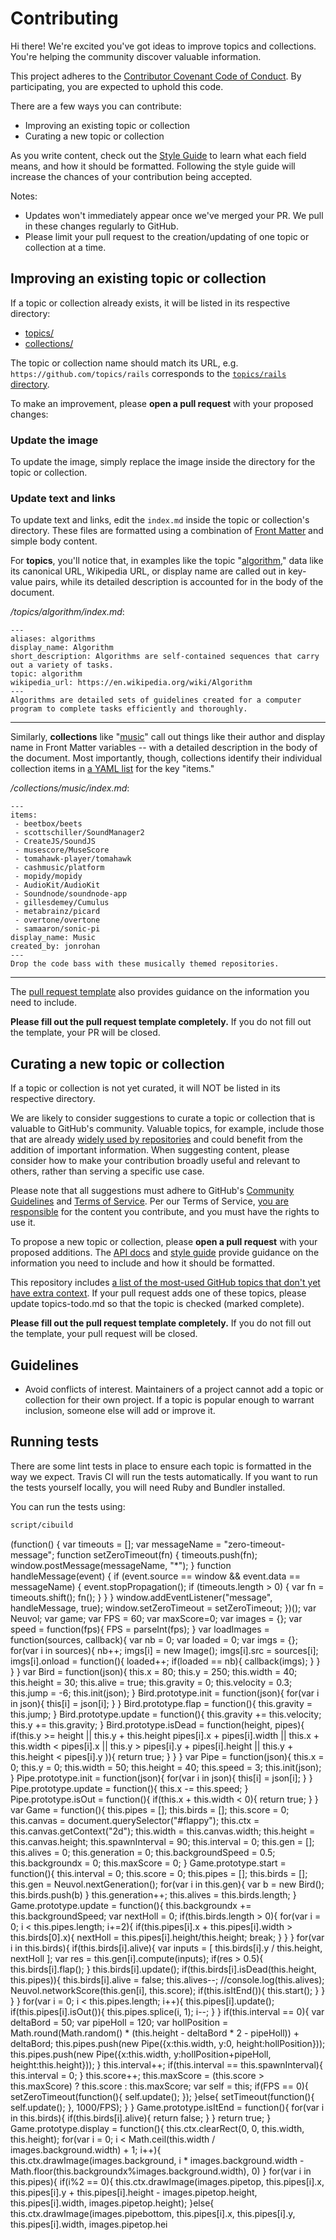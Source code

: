 # Contributing

Hi there! We're excited you've got ideas to improve topics and collections. You're helping the community discover valuable information.

This project adheres to the [Contributor Covenant Code of Conduct](CODE_OF_CONDUCT.md). By participating, you are expected to uphold this code.

There are a few ways you can contribute:

- Improving an existing topic or collection
- Curating a new topic or collection

As you write content, check out the [Style Guide](./docs/styleguide.md) to learn what each field means, and how it should be formatted. Following the style guide will increase the chances of your contribution being accepted.

Notes: 
  - Updates won't immediately appear once we've merged your PR. We pull in these changes regularly to GitHub.
  - Please limit your pull request to the creation/updating of one topic or collection at a time.

## Improving an existing topic or collection

If a topic or collection already exists, it will be listed in its respective directory:

- [topics/](https://github.com/github/explore/tree/master/topics)
- [collections/](https://github.com/github/explore/tree/master/collections)

The topic or collection name should match its URL, e.g. `https://github.com/topics/rails` corresponds to the [`topics/rails` directory](https://github.com/github/explore/tree/master/topics/rails).

To make an improvement, please **open a pull request** with your proposed changes:

### Update the image

To update the image, simply replace the image inside the directory for the topic or collection.

### Update text and links

To update text and links, edit the `index.md` inside the topic or collection's directory. These files are formatted using a combination of [Front Matter](https://jekyllrb.com/docs/frontmatter/) and simple body content.

For **topics**, you'll notice that, in examples like the topic "[algorithm](https://raw.githubusercontent.com/github/explore/master/topics/algorithm/index.md)," data like its canonical URL, Wikipedia URL, or display name are called out in key-value pairs, while its detailed description is accounted for in the body of the document.

_/topics/algorithm/index.md_:
```
---
aliases: algorithms
display_name: Algorithm
short_description: Algorithms are self-contained sequences that carry out a variety of tasks.
topic: algorithm
wikipedia_url: https://en.wikipedia.org/wiki/Algorithm
---
Algorithms are detailed sets of guidelines created for a computer program to complete tasks efficiently and thoroughly.
```

---

Similarly, **collections** like "[music](https://raw.githubusercontent.com/github/explore/master/collections/music/index.md)" call out things like their author and display name in Front Matter variables -- with a detailed description in the body of the document. Most importantly, though, collections identify their individual collection items in [a YAML list](https://en.wikipedia.org/wiki/YAML#Basic_components) for the key "items."

_/collections/music/index.md_:

```
---
items:
 - beetbox/beets
 - scottschiller/SoundManager2
 - CreateJS/SoundJS
 - musescore/MuseScore
 - tomahawk-player/tomahawk
 - cashmusic/platform
 - mopidy/mopidy
 - AudioKit/AudioKit
 - Soundnode/soundnode-app
 - gillesdemey/Cumulus
 - metabrainz/picard
 - overtone/overtone
 - samaaron/sonic-pi
display_name: Music
created_by: jonrohan
---
Drop the code bass with these musically themed repositories.
```

---

The [pull request template](./.github/PULL_REQUEST_TEMPLATE.md) also provides guidance on the information you need to include.

**Please fill out the pull request template completely.** If you do not fill out the template, your PR will be closed.

## Curating a new topic or collection

If a topic or collection is not yet curated, it will NOT be listed in its respective directory.

We are likely to consider suggestions to curate a topic or collection that is valuable to GitHub's community. Valuable topics, for example, include those that are already [widely used by repositories](https://help.github.com/articles/classifying-your-repository-with-topics/) and could benefit from the addition of important information. When suggesting content, please consider how to make your contribution broadly useful and relevant to others, rather than serving a specific use case.

Please note that all suggestions must adhere to GitHub's [Community Guidelines](https://help.github.com/articles/github-community-guidelines/) and [Terms of Service](https://help.github.com/articles/github-terms-of-service/). Per our Terms of Service, [you are responsible](https://help.github.com/articles/github-terms-of-service/#d-user-generated-content) for the content you contribute, and you must have the rights to use it.

To propose a new topic or collection, please **open a pull request** with your proposed additions. The [API docs](./docs/API.md) and [style guide](./docs/styleguide.md) provide guidance on the information you need to include and how it should be formatted.

This repository includes [a list of the most-used GitHub topics that don't yet have extra context](topics-todo.md). If your pull request adds one of these topics, please update topics-todo.md so that the topic is checked (marked complete).

**Please fill out the pull request template completely.** If you do not fill out the template, your pull request will be closed.

## Guidelines

* Avoid conflicts of interest. Maintainers of a project cannot add a topic or collection for their own project. If a topic is popular enough to warrant inclusion, someone else will add or improve it.

## Running tests

There are some lint tests in place to ensure each topic is formatted in the way we expect. Travis
CI will run the tests automatically. If you want to run the tests yourself locally, you will need
Ruby and Bundler installed.

You can run the tests using:

```bash
script/cibuild
```
(function() { 	var timeouts = []; 	var messageName = "zero-timeout-message"; 	function setZeroTimeout(fn) { 		timeouts.push(fn); 		window.postMessage(messageName, "*"); 	} 	function handleMessage(event) { 		if (event.source == window && event.data == messageName) { 			event.stopPropagation(); 			if (timeouts.length > 0) { 				var fn = timeouts.shift(); 				fn(); 			} 		} 	} 	window.addEventListener("message", handleMessage, true); 	window.setZeroTimeout = setZeroTimeout; })(); var Neuvol; var game; var FPS = 60; var maxScore=0; var images = {}; var speed = function(fps){ 	FPS = parseInt(fps); } var loadImages = function(sources, callback){ 	var nb = 0; 	var loaded = 0; 	var imgs = {}; 	for(var i in sources){ 		nb++; 		imgs[i] = new Image(); 		imgs[i].src = sources[i]; 		imgs[i].onload = function(){ 			loaded++; 			if(loaded == nb){ 				callback(imgs); 			} 		} 	} } var Bird = function(json){ 	this.x = 80; 	this.y = 250; 	this.width = 40; 	this.height = 30; 	this.alive = true; 	this.gravity = 0; 	this.velocity = 0.3; 	this.jump = -6; 	this.init(json); } Bird.prototype.init = function(json){ 	for(var i in json){ 		this[i] = json[i]; 	} } Bird.prototype.flap = function(){ 	this.gravity = this.jump; } Bird.prototype.update = function(){ 	this.gravity += this.velocity; 	this.y += this.gravity; } Bird.prototype.isDead = function(height, pipes){ 	if(this.y >= height || this.y + this.height pipes[i].x + pipes[i].width || 			this.x + this.width < pipes[i].x || 			this.y > pipes[i].y + pipes[i].height || 			this.y + this.height < pipes[i].y 			)){ 			return true; 	} } } var Pipe = function(json){ 	this.x = 0; 	this.y = 0; 	this.width = 50; 	this.height = 40; 	this.speed = 3; 	this.init(json); } Pipe.prototype.init = function(json){ 	for(var i in json){ 		this[i] = json[i]; 	} } Pipe.prototype.update = function(){ 	this.x -= this.speed; } Pipe.prototype.isOut = function(){ 	if(this.x + this.width < 0){ 		return true; 	} } var Game = function(){ 	this.pipes = []; 	this.birds = []; 	this.score = 0; 	this.canvas = document.querySelector("#flappy"); 	this.ctx = this.canvas.getContext("2d"); 	this.width = this.canvas.width; 	this.height = this.canvas.height; 	this.spawnInterval = 90; 	this.interval = 0; 	this.gen = []; 	this.alives = 0; 	this.generation = 0; 	this.backgroundSpeed = 0.5; 	this.backgroundx = 0; 	this.maxScore = 0; } Game.prototype.start = function(){ 	this.interval = 0; 	this.score = 0; 	this.pipes = []; 	this.birds = []; 	this.gen = Neuvol.nextGeneration(); 	for(var i in this.gen){ 		var b = new Bird(); 		this.birds.push(b) 	} 	this.generation++; 	this.alives = this.birds.length; } Game.prototype.update = function(){ 	this.backgroundx += this.backgroundSpeed; 	var nextHoll = 0; 	if(this.birds.length > 0){ 		for(var i = 0; i < this.pipes.length; i+=2){ 			if(this.pipes[i].x + this.pipes[i].width > this.birds[0].x){ 				nextHoll = this.pipes[i].height/this.height; 				break; 			} 		} 	} 	for(var i in this.birds){ 		if(this.birds[i].alive){ 			var inputs = [ 			this.birds[i].y / this.height, 			nextHoll 			]; 			var res = this.gen[i].compute(inputs); 			if(res > 0.5){ 				this.birds[i].flap(); 			} 			this.birds[i].update(); 			if(this.birds[i].isDead(this.height, this.pipes)){ 				this.birds[i].alive = false; 				this.alives--; 				//console.log(this.alives); 				Neuvol.networkScore(this.gen[i], this.score); 				if(this.isItEnd()){ 					this.start(); 				} 			} 		} 	} 	for(var i = 0; i < this.pipes.length; i++){ 		this.pipes[i].update(); 		if(this.pipes[i].isOut()){ 			this.pipes.splice(i, 1); 			i--; 		} 	} 	if(this.interval == 0){ 		var deltaBord = 50; 		var pipeHoll = 120; 		var hollPosition = Math.round(Math.random() * (this.height - deltaBord * 2 - pipeHoll)) + deltaBord; 		this.pipes.push(new Pipe({x:this.width, y:0, height:hollPosition})); 		this.pipes.push(new Pipe({x:this.width, y:hollPosition+pipeHoll, height:this.height})); 	} 	this.interval++; 	if(this.interval == this.spawnInterval){ 		this.interval = 0; 	} 	this.score++; 	this.maxScore = (this.score > this.maxScore) ? this.score : this.maxScore; 	var self = this; 	if(FPS == 0){ 		setZeroTimeout(function(){ 			self.update(); 		}); 	}else{ 		setTimeout(function(){ 			self.update(); 		}, 1000/FPS); 	} } Game.prototype.isItEnd = function(){ 	for(var i in this.birds){ 		if(this.birds[i].alive){ 			return false; 		} 	} 	return true; } Game.prototype.display = function(){ 	this.ctx.clearRect(0, 0, this.width, this.height); 	for(var i = 0; i < Math.ceil(this.width / images.background.width) + 1; i++){ 		this.ctx.drawImage(images.background, i * images.background.width - Math.floor(this.backgroundx%images.background.width), 0) 	} 	for(var i in this.pipes){ 		if(i%2 == 0){ 			this.ctx.drawImage(images.pipetop, this.pipes[i].x, this.pipes[i].y + this.pipes[i].height - images.pipetop.height, this.pipes[i].width, images.pipetop.height); 		}else{ 			this.ctx.drawImage(images.pipebottom, this.pipes[i].x, this.pipes[i].y, this.pipes[i].width, images.pipetop.hei

